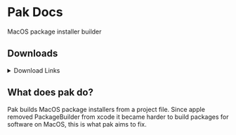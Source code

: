 # Pak Docs
MacOS package installer builder

## Downloads
<details>
<summary>Download Links</summary>
<br>
<a href="https://github.com/Interfiber/pak/releases/download/v1.0.2/installer.pkg">Download v1.0.2</a>

<a href="https://github.com/Interfiber/pak/releases/download/v1.0.1/installer.pkg">Download v1.0.1</a>

<a href="https://github.com/Interfiber/pak/releases/download/v0.2.1/installer.pkg">Download v0.2.1</a>

<a href="https://github.com/Interfiber/pak/releases/download/v0.2.0/installer.pkg">Download v0.2.0</a>

</details>


## What does pak do?
Pak builds MacOS package installers from a project file. Since apple removed PackageBuilder from xcode it became harder to build packages
for software on MacOS, this is what pak aims to fix.
